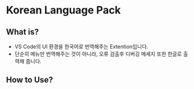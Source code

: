 # Korean Language Pack

## What is?
- VS Code의 UI 환경을 한국어로 번역해주는 Extention입니다.
- 단순히 메뉴만 번역해주는 것이 아니라, 오류 검출후 디버깅 메세지 또한 한글로 출력해 줍니다.

## How to Use?
